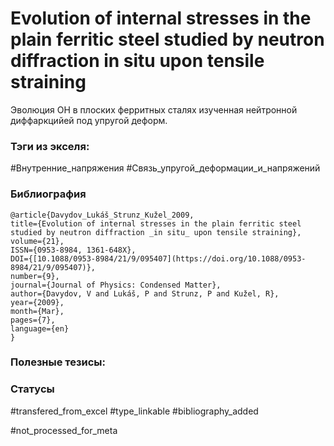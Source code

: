 # Evolution of internal stresses in the plain ferritic steel studied by neutron diffraction in situ upon tensile straining

Эволюция ОН в плоских ферритных сталях изученная нейтронной диффаркцийей под упругой деформ.

### Тэги из экселя:
#Внутренние_напряжения 
#Связь_упругой_деформации_и_напряжений

### Библиография
```
@article{Davydov_Lukáš_Strunz_Kužel_2009,
title={Evolution of internal stresses in the plain ferritic steel studied by neutron diffraction _in situ_ upon tensile straining}, volume={21},
ISSN={0953-8984, 1361-648X},
DOI={[10.1088/0953-8984/21/9/095407](https://doi.org/10.1088/0953-8984/21/9/095407)},
number={9},
journal={Journal of Physics: Condensed Matter},
author={Davydov, V and Lukáš, P and Strunz, P and Kužel, R},
year={2009},
month={Mar},
pages={7},
language={en}
}
```

### Полезные тезисы:

### Статусы
#transfered_from_excel 
#type_linkable 
#bibliography_added

#not_processed_for_meta
